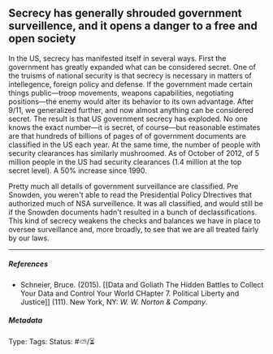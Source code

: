 ## Secrecy has generally shrouded government surveillence, and it opens a danger to a free and open society  # 

In the US, secrecy has manifested itself in several ways. First the government has greatly expanded what can be considered secret. One of the truisms of national security is that secrecy is necessary in matters of intellegence, foreign policy and defense. If the government made certain things public—troop movements, weapons capabilities, negotiating positions—the enemy would alter its behavior to its own advantage. After 9/11, we generalized further, and now almost anything can be considered secret. The result is that US government secrecy has exploded. No one knows the exact number—it is secret, of course—but reasonable estimates are that hundreds of billions of pages of of government documents are classified in the US each year. At the same time, the number of people with security clearances has similarly mushroomed. As of October of 2012, of 5 million people in the US had security clearances (1.4 million at the top secret level). A 50% increase since 1990.

Pretty much all details of government surveillance are classified. Pre Snowden, you weren't able to read the Presidential Policy DIrectives that authorized much of NSA surveillence. It was all classified, and would still be if the Snowden documents hadn't resulted in a bunch of declassifications. This kind of secrecy weakens the checks and balances we have in place to oversee surveillance and, more broadly, to see that we are all treated fairly by our laws. 

___

##### References

- Schneier, Bruce. (2015). [[Data and Goliath The Hidden Battles to Collect Your Data and Control Your World CHapter 7. Political Liberty and Justice]] (111). New York, NY: _W. W. Norton & Company_. 

##### Metadata

Type: 
Tags:
Status: #⛅️/⏳ 